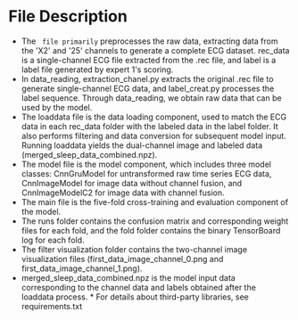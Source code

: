 # File Description
* The ` file primarily` preprocesses the raw data, extracting data from the 'X2' and '25' channels to generate a complete ECG dataset. rec_data is a single-channel ECG file extracted from the .rec file, and label is a label file generated by expert 1's scoring.
* In data_reading, extraction_chanel.py extracts the original .rec file to generate single-channel ECG data, and label_creat.py processes the label sequence. Through data_reading, we obtain raw data that can be used by the model.
* The loaddata file is the data loading component, used to match the ECG data in each rec_data folder with the labeled data in the label folder. It also performs filtering and data conversion for subsequent model input. Running loaddata yields the dual-channel image and labeled data (merged_sleep_data_combined.npz).
* The model file is the model component, which includes three model classes: CnnGruModel for untransformed raw time series ECG data, CnnImageModel for image data without channel fusion, and CnnImageModelC2 for image data with channel fusion.
* The main file is the five-fold cross-training and evaluation component of the model.
* The runs folder contains the confusion matrix and corresponding weight files for each fold, and the fold folder contains the binary TensorBoard log for each fold.
* The filter visualization folder contains the two-channel image visualization files (first_data_image_channel_0.png and first_data_image_channel_1.png).
* merged_sleep_data_combined.npz is the model input data corresponding to the channel data and labels obtained after the loaddata process. * For details about third-party libraries, see requirements.txt
